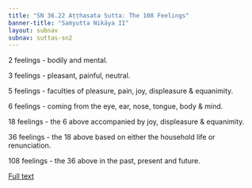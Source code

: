 ```yaml
---
title: "SN 36.22 Aṭṭhasata Sutta: The 108 Feelings"
banner-title: "Saṁyutta Nikāya II" 
layout: subnav 
subnav: suttas-sn2
---
```


2 feelings - bodily and mental.  

3 feelings - pleasant, painful, neutral.  

5 feelings - faculties of pleasure, pain, joy, displeasure & equanimity.  

6 feelings - coming from the eye, ear, nose, tongue, body & mind.  

18 feelings - the 6 above accompanied by joy, displeasure & equanimity.  

36 feelings - the 18 above based on either the household life or renunciation.  

108 feelings - the 36 above in the past, present and future.

[Full text](https://www.dhammatalks.org/suttas/SN/SN36_22.html)
